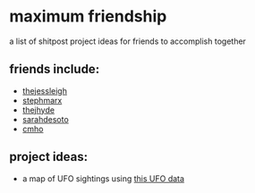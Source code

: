 # maximum friendship
a list of shitpost project ideas for friends to accomplish together

## friends include:
- [thejessleigh](https://github.com/thejessleigh/)
- [stephmarx](https://github.com/stephmarx)
- [thejhyde](https://github.com/thejhyde)
- [sarahdesoto](https://github.com/sarahdesoto)
- [cmho](https://github.com/cmho)

## project ideas:
- a map of UFO sightings using [this UFO data](http://www.nuforc.org/webreports.html)
